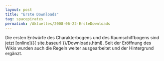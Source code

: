 ```yaml
---
layout: post
title: "Erste Downloads"
tag: spacepirates
permalink: /Aktuelles/2008-06-22-ErsteDownloads
---
```



Die ersten Entwürfe des Charakterbogens und des Raumschiffbogens sind jetzt [online]({{ site.baseurl }}/Downloads.html). Seit der Eröffnung des Wikis wurden auch die Regeln weiter ausgearbeitet und der Hintergrund ergänzt.

